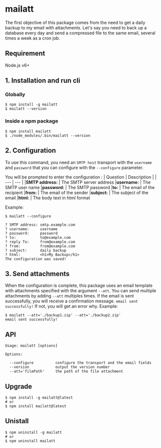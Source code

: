 # mailatt

The first objective of this package comes from the need to get a daily backup to my email with attachments. Let's say you need to back up a database every day and send a compressed file to the same email, several times a week as a cron job.

## Requirement
Node.js v6+

## 1. Installation and run cli

### Globally
```
$ npm install -g mailatt
$ mailatt --version
```

### Inside a npm package
```
$ npm install mailatt
$ ./node_modules/.bin/mailatt --version
```

## 2. Configuration
To use this command, you need an `SMTP host` transport with the `username` and `password` that you can configure with the `--configure` parameter.

You will be prompted to enter the configuration :
| Question | Description |
| --- | --- |
|<b>SMTP address:</b> | The SMTP server address
|<b>username:</b> | The SMTP user name
|<b>password:</b> | The SMTP password
|<b>to:</b> | The email of the recipient
|<b>from:</b> | The email of the sender
|<b>subject:</b> | The subject of the email
|<b>html:</b> | The body text in html format

Example:

```
$ mailatt --configure

? SMTP address: smtp.example.com
? username:     username
? password:     password
? to:           to@example.com
? reply To:     from@example.com
? from:         from@example.com
? subject:      daily backup
? html:         <h1>My Backup</h1>
The configuration was saved!
```

## 3. Send attachments
When the configuration is complete, this package uses an email template with attachments specified with the argument
`--att`. You can send multiple attachments by adding `--att` multiples times. If the email is sent successfully, you will receive a confirmation message. `email sent successfully!` If not, you will get an error why. Example:

```
$ mailatt --att='./backup1.zip' --att='./backup2.zip'
email sent successfully!
```

## API
```
Usage: mailatt [options]

Options:

  --configure          configure the transport and the email fields
  --version            output the version number
  --att='filePath'     the path of the file attachment
```

## Upgrade

```
$ npm install -g mailatt@latest
# or
$ npm install mailatt@latest
```

## Unistall

```
$ npm uninstall -g mailatt
# or
$ npm uninstall mailatt
```
